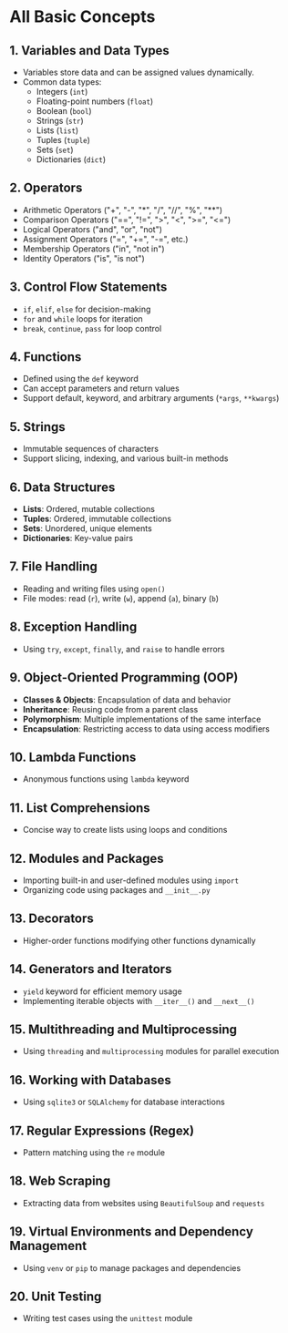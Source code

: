 # All Basic Concepts

## 1. **Variables and Data Types**

- Variables store data and can be assigned values dynamically.
- Common data types:
  - Integers (`int`)
  - Floating-point numbers (`float`)
  - Boolean (`bool`)
  - Strings (`str`)
  - Lists (`list`)
  - Tuples (`tuple`)
  - Sets (`set`)
  - Dictionaries (`dict`)

## 2. **Operators**

- Arithmetic Operators ("+", "-", "*", "/", "//", "%", "**")
- Comparison Operators ("==", "!=", ">", "<", ">=", "<=")
- Logical Operators ("and", "or", "not")
- Assignment Operators ("=", "+=", "-=", etc.)
- Membership Operators ("in", "not in")
- Identity Operators ("is", "is not")

## 3. **Control Flow Statements**

- `if`, `elif`, `else` for decision-making
- `for` and `while` loops for iteration
- `break`, `continue`, `pass` for loop control

## 4. **Functions**

- Defined using the `def` keyword
- Can accept parameters and return values
- Support default, keyword, and arbitrary arguments (`*args`, `**kwargs`)

## 5. **Strings**

- Immutable sequences of characters
- Support slicing, indexing, and various built-in methods

## 6. **Data Structures**

- **Lists**: Ordered, mutable collections
- **Tuples**: Ordered, immutable collections
- **Sets**: Unordered, unique elements
- **Dictionaries**: Key-value pairs

## 7. **File Handling**

- Reading and writing files using `open()`
- File modes: read (`r`), write (`w`), append (`a`), binary (`b`)

## 8. **Exception Handling**

- Using `try`, `except`, `finally`, and `raise` to handle errors

## 9. **Object-Oriented Programming (OOP)**

- **Classes & Objects**: Encapsulation of data and behavior
- **Inheritance**: Reusing code from a parent class
- **Polymorphism**: Multiple implementations of the same interface
- **Encapsulation**: Restricting access to data using access modifiers

## 10. **Lambda Functions**

- Anonymous functions using `lambda` keyword

## 11. **List Comprehensions**

- Concise way to create lists using loops and conditions

## 12. **Modules and Packages**

- Importing built-in and user-defined modules using `import`
- Organizing code using packages and `__init__.py`

## 13. **Decorators**

- Higher-order functions modifying other functions dynamically

## 14. **Generators and Iterators**

- `yield` keyword for efficient memory usage
- Implementing iterable objects with `__iter__()` and `__next__()`

## 15. **Multithreading and Multiprocessing**

- Using `threading` and `multiprocessing` modules for parallel execution

## 16. **Working with Databases**

- Using `sqlite3` or `SQLAlchemy` for database interactions

## 17. **Regular Expressions (Regex)**

- Pattern matching using the `re` module

## 18. **Web Scraping**

- Extracting data from websites using `BeautifulSoup` and `requests`

## 19. **Virtual Environments and Dependency Management**

- Using `venv` or `pip` to manage packages and dependencies

## 20. **Unit Testing**

- Writing test cases using the `unittest` module
